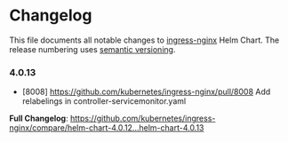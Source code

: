 <!-- SPDX-License-Identifier: Apache-2.0 -->

# Changelog

This file documents all notable changes to [ingress-nginx](https://github.com/kubernetes/ingress-nginx) Helm Chart. The release numbering uses [semantic versioning](http://semver.org).

### 4.0.13

* [8008] https://github.com/kubernetes/ingress-nginx/pull/8008 Add relabelings in controller-servicemonitor.yaml

**Full Changelog**: https://github.com/kubernetes/ingress-nginx/compare/helm-chart-4.0.12...helm-chart-4.0.13
